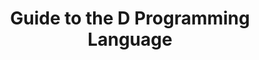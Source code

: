 ---
layout: reference_dlang
title: Guide to the D Programming Language
chapter: Preliminaries
section: Compilers
subsection: GNU D Compiler
subsubsection: Windows Installation
excerpt: Getting a D programming language compiler
group: DLang
tags: [dlang, dguide, draft]
---